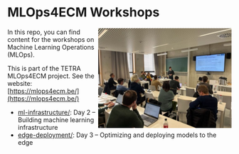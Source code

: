
# MLOps4ECM Workshops

<img src="media/foto-workshop.jpg" style="width: 300px" align="right">

In this repo, you can find content for the workshops on Machine Learning Operations (MLOps).

This is part of the TETRA MLOps4ECM project. See the website: [https://mlops4ecm.be/](https://mlops4ecm.be/)

* [ml-infrastructure/](ml-infrastructure/): Day 2 – Building machine learning infrastructure
* [edge-deployment/](edge-deployment/): Day 3 – Optimizing and deploying models to the edge
